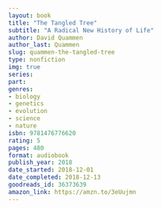 ```yaml
---
layout: book
title: "The Tangled Tree"
subtitle: "A Radical New History of Life"
author: David Quammen
author_last: Quammen
slug: quammen-the-tangled-tree
type: nonfiction
img: true
series: 
part: 
genres:
- biology
- genetics
- evolution
- science
- nature
isbn: 9781476776620
rating: 5
pages: 480
format: audiobook
publish_year: 2018
date_started: 2018-12-01
date_completed: 2018-12-13
goodreads_id: 36373639
amazon_link: https://amzn.to/3eUujmn
---
```


